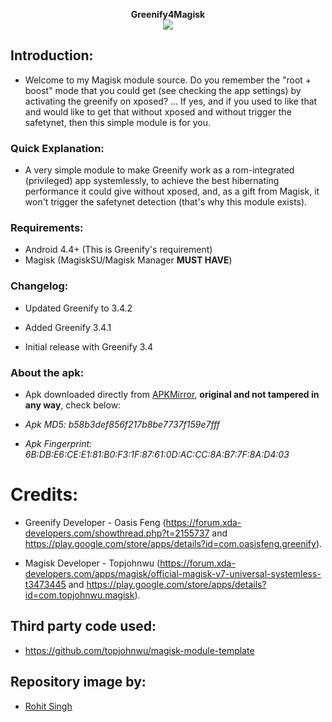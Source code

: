 <p align="center">
<b> Greenify4Magisk </b><br>
  <img src="http://i.imgur.com/lVjSpFv.png">
</p>

## Introduction:
* Welcome to my Magisk module source. Do you remember the "root + boost" mode that you could get (see checking the app settings) by activating the greenify on xposed? ... If yes, and if you used to like that and would like to get that without xposed and without trigger the safetynet, then this simple module is for you.

### Quick Explanation:
* A very simple module to make Greenify work as a rom-integrated (privileged) app systemlessly, to achieve the best hibernating performance it could give without xposed, and, as a gift from Magisk, it won't trigger the safetynet detection (that's why this module exists).

### Requirements:
* Android 4.4+ (This is Greenify's requirement)
* Magisk (MagiskSU/Magisk Manager **MUST HAVE**)

### Changelog:
- Updated Greenify to 3.4.2

- Added Greenify 3.4.1
- Initial release with Greenify 3.4

### About the apk:
* Apk downloaded directly from [APKMirror](http://www.apkmirror.com/apk/oasis-feng/greenify/ "Greenify's APKMirror page"), **original and not tampered in any way**, check below:

* _Apk MD5: b58b3def856f217b8be7737f159e7fff_
* _Apk Fingerprint: 6B:DB:E6:CE:E1:81:B0:F3:1F:87:61:0D:AC:CC:8A:B7:7F:8A:D4:03_

# Credits:
* Greenify Developer - Oasis Feng (https://forum.xda-developers.com/showthread.php?t=2155737 and https://play.google.com/store/apps/details?id=com.oasisfeng.greenify).

* Magisk Developer - Topjohnwu (https://forum.xda-developers.com/apps/magisk/official-magisk-v7-universal-systemless-t3473445 and https://play.google.com/store/apps/details?id=com.topjohnwu.magisk).

## Third party code used:
* https://github.com/topjohnwu/magisk-module-template

## Repository image by:
* [Rohit Singh](https://material.uplabs.com/posts/greenify-material-icon-concept "Author's page")
